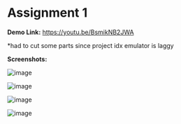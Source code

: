 # Assignment 1

**Demo Link:** https://youtu.be/BsmikNB2JWA

*had to cut some parts since project idx emulator is laggy

**Screenshots:**

![image](https://github.com/user-attachments/assets/9ee3863a-7654-43cc-9c86-769eae19b208)

![image](https://github.com/user-attachments/assets/c38470a4-b236-4119-bbea-cf804cc15a90)

![image](https://github.com/user-attachments/assets/cf7cd3bc-ae31-443a-bc41-27e87d174461)

![image](https://github.com/user-attachments/assets/a1cbcea8-ea8e-4374-ad59-f6d3c371b9e8)
